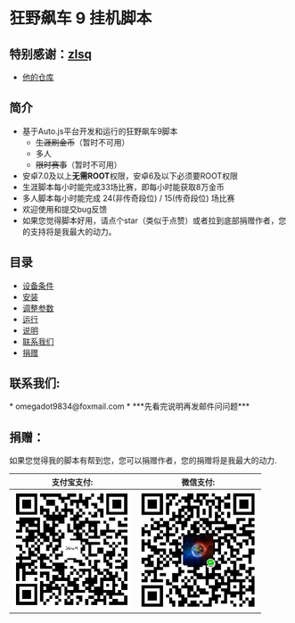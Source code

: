 # 狂野飙车 9 挂机脚本

## 特别感谢：<a href = "https://github.com/zlsq" target = "_blank">zlsq</a>

* <a href = "https://github.com/zlsq/A9" target = "_blank">他的仓库</a>

## 简介
* 基于Auto.js平台开发和运行的狂野飙车9脚本
  * ~~生涯刷金币~~（暂时不可用）
  * 多人
  * ~~限时赛事~~（暂时不可用）
* 安卓7.0及以上**无需ROOT**权限，安卓6及以下必须要ROOT权限
* 生涯脚本每小时能完成33场比赛，即每小时能获取8万金币
* 多人脚本每小时能完成 24(非传奇段位) / 15(传奇段位) 场比赛
* 欢迎使用和提交bug反馈
* 如果您觉得脚本好用，请点个star（类似于点赞）或者拉到底部捐赠作者，您的支持将是我最大的动力。

## 目录

* <a href="./cn/requirement.md">设备条件</a>
* <a href="./cn/installation.md">安装</a>
* <a href="./cn/adjustment.md">调整参数</a>
* <a href="./cn/run.md">运行</a>
* <a href="./cn/description.md">说明</a>
* <a href = "#conatct">联系我们</a>
* <a href = "#donation">捐赠</a>

<h2 name="contact">联系我们:</h2>
* omegadot9834@foxmail.com
* ***先看完说明再发邮件问问题***

<h2 name="donation">捐赠：</h2>
如果您觉得我的脚本有帮到您，您可以捐赠作者，您的捐赠将是我最大的动力.<br/>

| 支付宝支付: | 微信支付: |
| ---------- | -------- |
| ![alipay](../pay/alipay.png) | ![wechat](../pay/wechat.png) |


